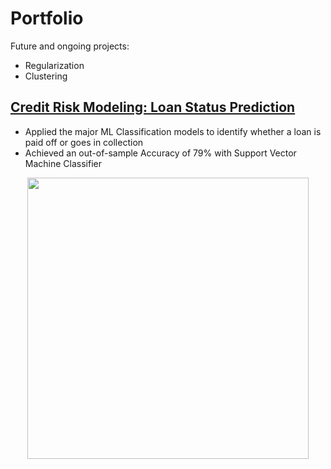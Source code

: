 # Portfolio

Future and ongoing projects:
* Regularization
* Clustering


## [Credit Risk Modeling: Loan Status Prediction](https://github.com/dpiloni/Classification-Project-Loan-Status-Prediction)
* Applied the major ML Classification models to identify whether a loan is paid off or goes in collection 
* Achieved an out-of-sample Accuracy of 79% with Support Vector Machine Classifier

<p align="center">
     <img src="https://user-images.githubusercontent.com/78954578/115143815-c8fcce80-a049-11eb-96d3-ed34c39db710.jpg" width="450" height="450">
     </p>
